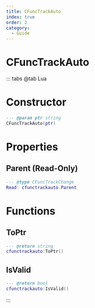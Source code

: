 ```yaml
---
title: CFuncTrackAuto
index: true
order: 2
category:
  - Guide
---
```


# CFuncTrackAuto

::: tabs
@tab Lua
# Constructor
```lua
--- @param ptr string
CFuncTrackAuto(ptr)
```
# Properties
## Parent (Read-Only)
```lua
--- @type CFuncTrackChange
Read: cfunctrackauto.Parent
```
# Functions
## ToPtr
```lua
--- @return string
cfunctrackauto:ToPtr()
```
## IsValid
```lua
--- @return bool
cfunctrackauto:IsValid()
```

:::